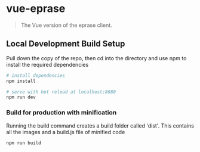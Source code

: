 # vue-eprase

> The Vue version of the eprase client.

## Local Development Build Setup 

Pull down the copy of the repo, then cd into the directory and use npm to install the required dependencies

``` bash
# install dependencies
npm install

# serve with hot reload at localhost:8080
npm run dev
```

### Build for production with minification

Running the build command creates a build folder called 'dist'. This contains all the images and a build.js file of minified code

```
npm run build
```

